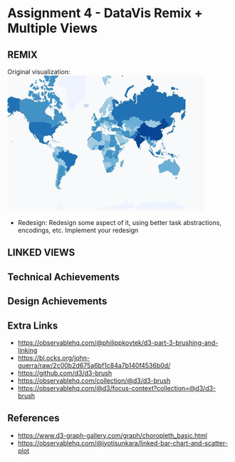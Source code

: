 Assignment 4 - DataVis Remix + Multiple Views
===

REMIX
---
Original visualization: 
![origVis](img/origVis.JPG)

- Redesign: Redesign some aspect of it, using better task abstractions, encodings, etc. Implement your redesign

LINKED VIEWS
---

Technical Achievements
---

Design Achievements
---

Extra Links
---

- https://observablehq.com/@philippkoytek/d3-part-3-brushing-and-linking
- https://bl.ocks.org/john-guerra/raw/2c00b2d675a6bf1c84a7b140f4536b0d/
- https://github.com/d3/d3-brush
- https://observablehq.com/collection/@d3/d3-brush
- https://observablehq.com/@d3/focus-context?collection=@d3/d3-brush

References
---
- https://www.d3-graph-gallery.com/graph/choropleth_basic.html
- https://observablehq.com/@jyotisunkara/linked-bar-chart-and-scatter-plot
